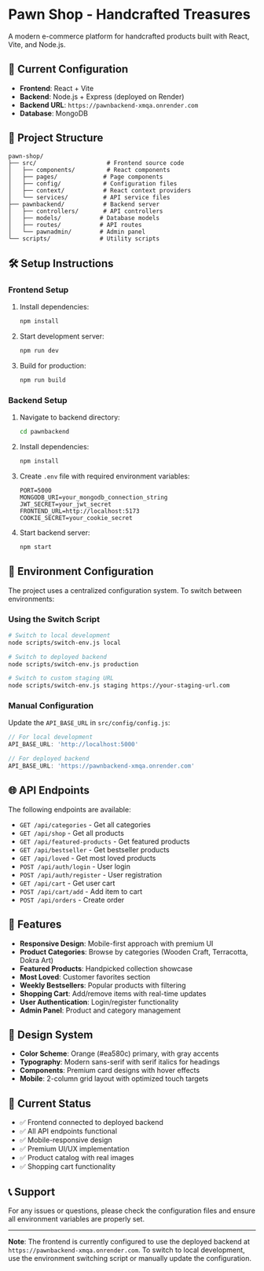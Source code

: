# Pawn Shop - Handcrafted Treasures

A modern e-commerce platform for handcrafted products built with React, Vite, and Node.js.

## 🚀 Current Configuration

- **Frontend**: React + Vite
- **Backend**: Node.js + Express (deployed on Render)
- **Backend URL**: `https://pawnbackend-xmqa.onrender.com`
- **Database**: MongoDB

## 📁 Project Structure

```
pawn-shop/
├── src/                    # Frontend source code
│   ├── components/         # React components
│   ├── pages/             # Page components
│   ├── config/            # Configuration files
│   ├── context/           # React context providers
│   └── services/          # API service files
├── pawnbackend/           # Backend server
│   ├── controllers/       # API controllers
│   ├── models/           # Database models
│   ├── routes/           # API routes
│   └── pawnadmin/        # Admin panel
└── scripts/              # Utility scripts
```

## 🛠️ Setup Instructions

### Frontend Setup
1. Install dependencies:
   ```bash
   npm install
   ```

2. Start development server:
   ```bash
   npm run dev
   ```

3. Build for production:
   ```bash
   npm run build
   ```

### Backend Setup
1. Navigate to backend directory:
   ```bash
   cd pawnbackend
   ```

2. Install dependencies:
   ```bash
   npm install
   ```

3. Create `.env` file with required environment variables:
   ```env
   PORT=5000
   MONGODB_URI=your_mongodb_connection_string
   JWT_SECRET=your_jwt_secret
   FRONTEND_URL=http://localhost:5173
   COOKIE_SECRET=your_cookie_secret
   ```

4. Start backend server:
   ```bash
   npm start
   ```

## 🔧 Environment Configuration

The project uses a centralized configuration system. To switch between environments:

### Using the Switch Script
```bash
# Switch to local development
node scripts/switch-env.js local

# Switch to deployed backend
node scripts/switch-env.js production

# Switch to custom staging URL
node scripts/switch-env.js staging https://your-staging-url.com
```

### Manual Configuration
Update the `API_BASE_URL` in `src/config/config.js`:

```javascript
// For local development
API_BASE_URL: 'http://localhost:5000'

// For deployed backend
API_BASE_URL: 'https://pawnbackend-xmqa.onrender.com'
```

## 🌐 API Endpoints

The following endpoints are available:

- `GET /api/categories` - Get all categories
- `GET /api/shop` - Get all products
- `GET /api/featured-products` - Get featured products
- `GET /api/bestseller` - Get bestseller products
- `GET /api/loved` - Get most loved products
- `POST /api/auth/login` - User login
- `POST /api/auth/register` - User registration
- `GET /api/cart` - Get user cart
- `POST /api/cart/add` - Add item to cart
- `POST /api/orders` - Create order

## 📱 Features

- **Responsive Design**: Mobile-first approach with premium UI
- **Product Categories**: Browse by categories (Wooden Craft, Terracotta, Dokra Art)
- **Featured Products**: Handpicked collection showcase
- **Most Loved**: Customer favorites section
- **Weekly Bestsellers**: Popular products with filtering
- **Shopping Cart**: Add/remove items with real-time updates
- **User Authentication**: Login/register functionality
- **Admin Panel**: Product and category management

## 🎨 Design System

- **Color Scheme**: Orange (#ea580c) primary, with gray accents
- **Typography**: Modern sans-serif with serif italics for headings
- **Components**: Premium card designs with hover effects
- **Mobile**: 2-column grid layout with optimized touch targets

## 🔄 Current Status

- ✅ Frontend connected to deployed backend
- ✅ All API endpoints functional
- ✅ Mobile-responsive design
- ✅ Premium UI/UX implementation
- ✅ Product catalog with real images
- ✅ Shopping cart functionality

## 📞 Support

For any issues or questions, please check the configuration files and ensure all environment variables are properly set.

---

**Note**: The frontend is currently configured to use the deployed backend at `https://pawnbackend-xmqa.onrender.com`. To switch to local development, use the environment switching script or manually update the configuration.

